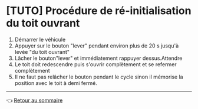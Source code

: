 # [TUTO] Procédure de ré-initialisation du toit ouvrant

1. Démarrer le véhicule
2. Appuyer sur le bouton "lever" pendant environ plus de 20 s jusqu'à levée "du toit ouvrant"
3. Lâcher le bouton"lever" et immédiatement rappuyer dessus.Attendre
4. Le toit doit redescendre puis s'ouvrir complètement et se refermer complètement
5. Il ne faut pas relâcher le bouton pendant le cycle sinon il mémorise la position avec le toit à demi fermé.

---
:point_left: [Retour au sommaire](../README.md#sommaire)
